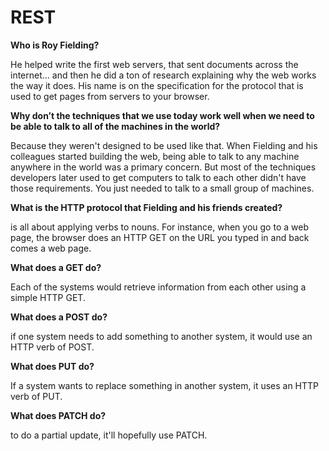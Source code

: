 # REST

**Who is Roy Fielding?**

He helped write the first web servers, that sent documents across the internet… and then he did a ton of research explaining why the web works the way it does. His name is on the specification for the protocol that is used to get pages from servers to your browser.


**Why don’t the techniques that we use today work well when we need to be able to talk to all of the machines in the world?**

Because they weren't designed to be used like that. When Fielding and his colleagues started building the web, being able to talk to any machine anywhere in the world was a primary concern. But most of the techniques developers later used to get computers to talk to each other didn't have those requirements. You just needed to talk to a small group of machines.


**What is the HTTP protocol that Fielding and his friends created?**

is all about applying verbs to nouns. For instance, when you go to a web page, the browser does an HTTP GET on the URL you typed in and back comes a web page.

**What does a GET do?**

Each of the systems would retrieve information from each other using a simple HTTP GET.

**What does a POST do?**

if one system needs to add something to another system, it would use an HTTP verb of POST.

**What does PUT do?**

If a system wants to replace something in another system, it uses an HTTP verb of PUT.

**What does PATCH do?**

to do a partial update, it'll hopefully use PATCH.